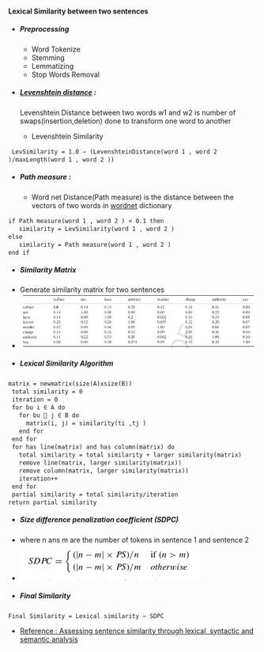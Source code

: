#### Lexical Similarity between two sentences
- ##### Preprocessing
   - Word Tokenize
   - Stemming
   - Lemmatizing
   - Stop Words Removal

- ##### [Levenshtein distance](https://en.wikipedia.org/wiki/Levenshtein_distance) :
   Levenshtein Distance between two words w1 and w2 is number of swaps(insertion,deletion) done to transform one word to another
   - Levenshtein Similarity
```
 LevSimilarity = 1.0 − (LevenshteinDistance(word 1 , word 2 )/maxLength(word 1 , word 2 ))
```
- #####  Path measure :
   - Word net Distance(Path measure) is the distance between the vectors of two words in [wordnet](http://www.nltk.org/howto/wordnet.html) dictionary
```
if Path measure(word 1 , word 2 ) < 0.1 then
   similarity = LevSimilarity(word 1 , word 2 )
else
   similarity = Path measure(word 1 , word 2 )
end if
```  
- ##### Similarity Matrix
 - Generate similarity matrix for two sentences
 - ![alt text](assets/ref_mat.png "Title")
- ##### Lexical Similarity Algorithm
```         
matrix = newmatrix(size(A)xsize(B))
 total similarity = 0
 iteration = 0
 for bu i ∈ A do
   for bu  j ∈ B do
     matrix(i, j) = similarity(ti ,tj )
   end for
 end for
 for has line(matrix) and has column(matrix) do
   total similarity = total similarity + larger similarity(matrix)
   remove line(matrix, larger similarity(matrix))
   remove column(matrix, larger similarity(matrix))
   iteration++
 end for
 partial similarity = total similarity/iteration
return partial similarity
```
- ##### Size difference penalization coefficient (SDPC)
 - where n ans m are the number of tokens in sentence 1 and sentence 2
 - ![SDPC](assets/sdpc.png "Title")
- ##### Final Similarity
```
Final Similarity = Lexical similarity − SDPC
```

- [Reference : Assessing sentence similarity through lexical, syntactic and semantic analysis](https://www.sciencedirect.com/science/article/pii/S0885230816000048)
